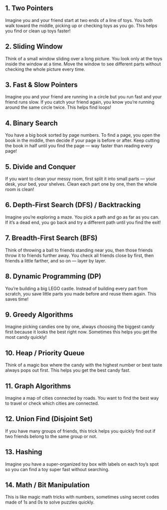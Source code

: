 ## 1. Two Pointers
Imagine you and your friend start at two ends of a line of toys. You both walk toward the middle, picking up or checking toys as you go. This helps you find or clean up toys faster!

## 2. Sliding Window
Think of a small window sliding over a long picture. You look only at the toys inside the window at a time. Move the window to see different parts without checking the whole picture every time.

## 3. Fast & Slow Pointers
Imagine you and your friend are running in a circle but you run fast and your friend runs slow. If you catch your friend again, you know you’re running around the same circle twice. This helps find loops!

## 4. Binary Search
You have a big book sorted by page numbers. To find a page, you open the book in the middle, then decide if your page is before or after. Keep cutting the book in half until you find the page — way faster than reading every page!

## 5. Divide and Conquer
If you want to clean your messy room, first split it into small parts — your desk, your bed, your shelves. Clean each part one by one, then the whole room is clean!

## 6. Depth-First Search (DFS) / Backtracking
Imagine you’re exploring a maze. You pick a path and go as far as you can. If it’s a dead end, you go back and try a different path until you find the exit!

## 7. Breadth-First Search (BFS)
Think of throwing a ball to friends standing near you, then those friends throw it to friends further away. You check all friends close by first, then friends a little farther, and so on — layer by layer.

## 8. Dynamic Programming (DP)
You’re building a big LEGO castle. Instead of building every part from scratch, you save little parts you made before and reuse them again. This saves time!

## 9. Greedy Algorithms
Imagine picking candies one by one, always choosing the biggest candy first because it looks the best right now. Sometimes this helps you get the most candy quickly!

## 10. Heap / Priority Queue
Think of a magic box where the candy with the highest number or best taste always pops out first. This helps you get the best candy fast.

## 11. Graph Algorithms
Imagine a map of cities connected by roads. You want to find the best way to travel or check which cities are connected.

## 12. Union Find (Disjoint Set)
If you have many groups of friends, this trick helps you quickly find out if two friends belong to the same group or not.

## 13. Hashing
Imagine you have a super-organized toy box with labels on each toy’s spot so you can find a toy super fast without searching.

## 14. Math / Bit Manipulation
This is like magic math tricks with numbers, sometimes using secret codes made of 1s and 0s to solve puzzles quickly.

